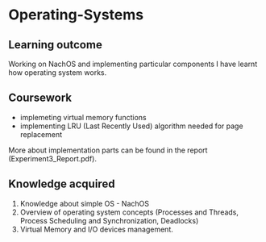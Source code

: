 # Operating-Systems

## Learning outcome
Working on NachOS and implementing particular components I have learnt how operating system works.

## Coursework
* implemeting virtual memory functions
* implementing LRU (Last Recently Used) algorithm needed for page replacement

More about implementation parts can be found in the report (Experiment3_Report.pdf).

## Knowledge acquired

1. Knowledge about simple OS - NachOS
2. Overview of operating system concepts (Processes and Threads, Process Scheduling and Synchronization, Deadlocks)
3. Virtual Memory and I/O devices management.
